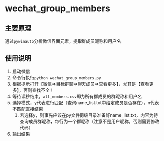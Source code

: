 # wechat_group_members

## 主要原理

通过`pywinauto`分析微信界面元素，提取群成员昵称和用户名

## 使用说明

1. 启动微信
2. 命令行执行`python wechat_group_members.py`
3. 根据提示打开【微信=>目标群聊=>聊天成员=>查看更多】，尤其是【查看更多】，否则查找不全！
4. 等待读秒结束，`all_members.csv`即为所有群成员的群昵称和用户名
5. 选择模式，y代表进行匹配（查询name_list.txt中给定成员是否存在），n代表不匹配直接结束
   1. 若选择y，则事先应该在py文件同级目录准备好name_list.txt，内容为待查询成员群昵称，每行为一个群昵称（注意不是用户昵称，否则需要修改代码）
6. 输出结果

